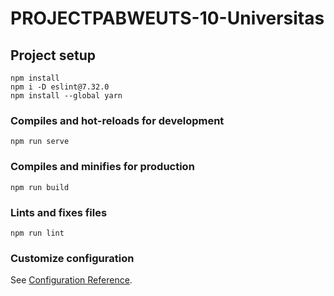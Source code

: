 # PROJECTPABWEUTS-10-Universitas

## Project setup
```
npm install
npm i -D eslint@7.32.0
npm install --global yarn
```

### Compiles and hot-reloads for development
```
npm run serve
```

### Compiles and minifies for production
```
npm run build
```

### Lints and fixes files
```
npm run lint
```

### Customize configuration
See [Configuration Reference](https://cli.vuejs.org/config/).
